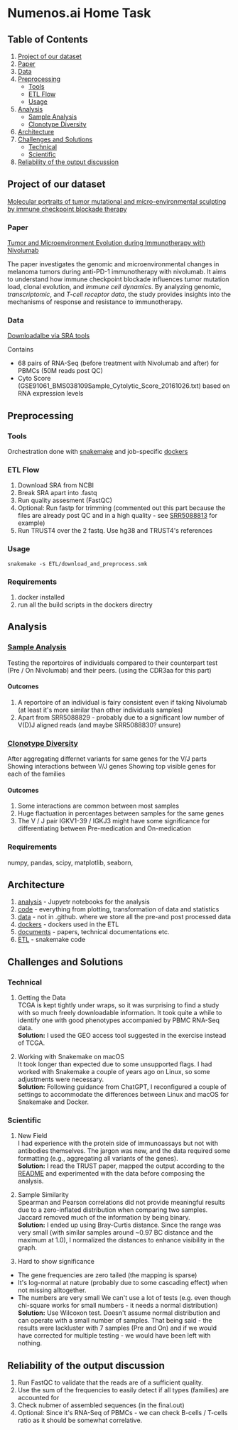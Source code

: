 # Numenos.ai Home Task

## Table of Contents
1. [Project of our dataset](#project-of-our-dataset)
2. [Paper](#paper)
3. [Data](#data)
4. [Preprocessing](#preprocessing)
    - [Tools](#tools)
    - [ETL Flow](#etl-flow)
    - [Usage](#usage)
5. [Analysis](#analysis)
    - [Sample Analysis](#sample-analysis)
    - [Clonotype Diversity](#clonotype-diversity)
6. [Architecture](#architecture)
7. [Challenges and Solutions](#challenges-and-solutions)
    - [Technical](#technical)
    - [Scientific](#scientific)
8. [Reliability of the output discussion](#reliability-of-the-output-discussion)

## Project of our dataset
[Molecular portraits of tumor mutational and micro-environmental sculpting by immune checkpoint blockade therapy](https://www.ncbi.nlm.nih.gov/geo/query/acc.cgi?acc=GSE91061)

### Paper 
[Tumor and Microenvironment Evolution during Immunotherapy with Nivolumab](https://pmc.ncbi.nlm.nih.gov/articles/PMC5685550/)

The paper investigates the genomic and microenvironmental changes in melanoma tumors during anti-PD-1 immunotherapy with nivolumab. It aims to understand how immune checkpoint blockade influences tumor mutation load, clonal evolution, and *immune cell dynamics*. By analyzing genomic, *transcriptomic*, and *T-cell receptor data*, the study provides insights into the mechanisms of response and resistance to immunotherapy.

### Data
[Downloadalbe via SRA tools](https://www.ncbi.nlm.nih.gov/bioproject/PRJNA356761)

Contains 
* 68 pairs of RNA-Seq (before treatment with Nivolumab and after) for PBMCs (50M reads post QC)
* Cyto Score (GSE91061_BMS038109Sample_Cytolytic_Score_20161026.txt) based on RNA expression levels

## Preprocessing

### Tools
Orchestration done with [snakemake](./ETL/download_and_preprocess.smk) and job-specific [dockers](./dockers/)

### ETL Flow
1. Download SRA from NCBI
2. Break SRA apart into .fastq
3. Run quality assesment (FastQC)
4. Optional: Run fastp for trimming (commented out this part because the files are already post QC and in a high quality - see [SRR5088813](./analysis/SRR5088813_1_fastqc.html) for example)
5. Run TRUST4 over the 2 fastq. Use hg38 and TRUST4's references

### Usage
`snakemake -s ETL/download_and_preprocess.smk`

### Requirements
1. docker installed
2. run all the build scripts in the dockers directry

## Analysis

### [Sample Analysis](./analysis/Sample_Analysis.ipynb)

Testing the reportoires of individuals compared to their counterpart test (Pre / On Nivolumab) and their peers. (using the CDR3aa for this part)

#### Outcomes
1. A reportoire of an individual is fairy consistent even if taking Nivolumab (at least it's more similar than other individuals samples) 
2. Apart from SRR5088829 - probably due to a significant low number of V(D)J aligned reads (and maybe SRR5088830? unsure)

### [Clonotype Diversity](./analysis/Clonotype_Diversity.ipynb)

After aggregating differnet variants for same genes for the V/J parts 
Showing interactions between V/J genes
Showing top visible genes for each of the families

#### Outcomes

1. Some interactions are common between most samples
2. Huge flactuation in percentages between samples for the same genes
3. The V / J pair IGKV1-39 / IGKJ3 might have some significance for differentiating between Pre-medication and On-medication

### Requirements
numpy, pandas, scipy, matplotlib, seaborn, 

## Architecture

1. [analysis](./analysis/) - Jupyetr notebooks for the analysis
2. [code](./code/) - everything from plotting, transformation of data and statistics
3. [data](./data/) - not in .github. where we store all the pre-and post processed data
4. [dockers](./dockers) - dockers used in the ETL
5. [documents](./documents/) - papers, technical documentations etc.
6. [ETL](./ETL/) - snakemake code 


## Challenges and Solutions

### Technical
1. Getting the Data  
TCGA is kept tightly under wraps, so it was surprising to find a study with so much freely downloadable information. It took quite a while to identify one with good phenotypes accompanied by PBMC RNA-Seq data.  
**Solution:** I used the GEO access tool suggested in the exercise instead of TCGA.

2. Working with Snakemake on macOS  
It took longer than expected due to some unsupported flags. I had worked with Snakemake a couple of years ago on Linux, so some adjustments were necessary.  
**Solution:** Following guidance from ChatGPT, I reconfigured a couple of settings to accommodate the differences between Linux and macOS for Snakemake and Docker.

### Scientific 
1. New Field  
I had experience with the protein side of immunoassays but not with antibodies themselves. The jargon was new, and the data required some formatting (e.g., aggregating all variants of the genes).  
**Solution:** I read the TRUST paper, mapped the output according to the [README](https://github.com/liulab-dfci/TRUST4/blob/master/README.md) and experimented with the data before composing the analysis.

2. Sample Similarity  
Spearman and Pearson correlations did not provide meaningful results due to a zero-inflated distribution when comparing two samples. Jaccard removed much of the information by being binary.  
**Solution:** I ended up using Bray-Curtis distance. Since the range was very small (with similar samples around ~0.97 BC distance and the maximum at 1.0), I normalized the distances to enhance visibility in the graph.

3. Hard to show significance
* The gene frequencies are zero tailed (the mapping is sparse)
* It's log-normal at nature (probably due to some cascading effect) when not missing alltogether.
* The numbers are very small
We can't use a lot of tests (e.g. even though chi-square works for small numbers - it needs a normal distribution)
**Solution:** Use Wilcoxon test. Doesn't assume normal distribution and can operate with a small number of samples.
That being said - the results were lackluster with 7 samples (Pre and On) and if we would have corrected for multiple testing - we would have been left with nothing.


## Reliability of the output discussion

1. Run FastQC to validate that the reads are of a sufficient quality.
2. Use the sum of the frequencies to easily detect if all types (families) are accounted for
3. Check nubmer of assembled sequences (in the final.out)
4. Optional: Since it's RNA-Seq of PBMCs - we can check B-cells / T-cells ratio as it should be somewhat correlative. 

